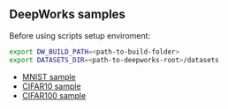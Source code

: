 ## DeepWorks samples

Before using scripts setup enviroment:
```bash
export DW_BUILD_PATH=<path-to-build-folder>
export DATASETS_DIR=<path-to-deepworks-root>/datasets
```

* [MNIST sample](./mnist/README.md)
* [CIFAR10 sample](./cifar10/README.md)
* [CIFAR100 sample](./cifar100/README.md)
